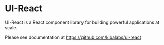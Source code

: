 # UI-React

UI-React is a React component library for building powerful applications at scale.

Please see documentation at https://github.com/kibalabs/ui-react
